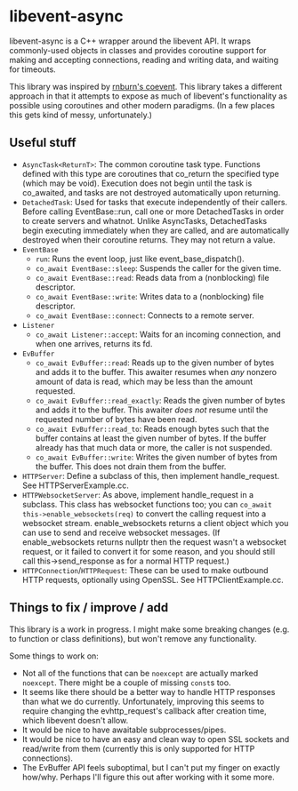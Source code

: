 # libevent-async

libevent-async is a C++ wrapper around the libevent API. It wraps commonly-used objects in classes and provides coroutine support for making and accepting connections, reading and writing data, and waiting for timeouts.

This library was inspired by [rnburn's coevent](https://github.com/rnburn/coevent). This library takes a different approach in that it attempts to expose as much of libevent's functionality as possible using coroutines and other modern paradigms. (In a few places this gets kind of messy, unfortunately.)

## Useful stuff

* `AsyncTask<ReturnT>`: The common coroutine task type. Functions defined with this type are coroutines that co_return the specified type (which may be void). Execution does not begin until the task is co_awaited, and tasks are not destroyed automatically upon returning.
* `DetachedTask`: Used for tasks that execute independently of their callers. Before calling EventBase::run, call one or more DetachedTasks in order to create servers and whatnot. Unlike AsyncTasks, DetachedTasks begin executing immediately when they are called, and are automatically destroyed when their coroutine returns. They may not return a value.
* `EventBase`
  * `run`: Runs the event loop, just like event_base_dispatch().
  * `co_await EventBase::sleep`: Suspends the caller for the given time.
  * `co_await EventBase::read`: Reads data from a (nonblocking) file descriptor.
  * `co_await EventBase::write`: Writes data to a (nonblocking) file descriptor.
  * `co_await EventBase::connect`: Connects to a remote server.
* `Listener`
  * `co_await Listener::accept`: Waits for an incoming connection, and when one arrives, returns its fd.
* `EvBuffer`
  * `co_await EvBuffer::read`: Reads up to the given number of bytes and adds it to the buffer. This awaiter resumes when *any* nonzero amount of data is read, which may be less than the amount requested.
  * `co_await EvBuffer::read_exactly`: Reads the given number of bytes and adds it to the buffer. This awaiter *does not* resume until the requested number of bytes have been read.
  * `co_await EvBuffer::read_to`: Reads enough bytes such that the buffer contains at least the given number of bytes. If the buffer already has that much data or more, the caller is not suspended.
  * `co_await EvBuffer::write`: Writes the given number of bytes from the buffer. This does not drain them from the buffer.
* `HTTPServer`: Define a subclass of this, then implement handle_request. See HTTPServerExample.cc.
* `HTTPWebsocketServer`: As above, implement handle_request in a subclass. This class has websocket functions too; you can `co_await this->enable_websockets(req)` to convert the calling request into a websocket stream. enable_websockets returns a client object which you can use to send and receive websocket messages. (If enable_websockets returns nullptr then the request wasn't a websocket request, or it failed to convert it for some reason, and you should still call this->send_response as for a normal HTTP request.)
* `HTTPConnection`/`HTTPRequest`: These can be used to make outbound HTTP requests, optionally using OpenSSL. See HTTPClientExample.cc.

## Things to fix / improve / add

This library is a work in progress. I might make some breaking changes (e.g. to function or class definitions), but won't remove any functionality.

Some things to work on:
- Not all of the functions that can be `noexcept` are actually marked `noexcept`. There might be a couple of missing `const`s too.
- It seems like there should be a better way to handle HTTP responses than what we do currently. Unfortunately, improving this seems to require changing the evhttp_request's callback after creation time, which libevent doesn't allow.
- It would be nice to have awaitable subprocesses/pipes.
- It would be nice to have an easy and clean way to open SSL sockets and read/write from them (currently this is only supported for HTTP connections).
- The EvBuffer API feels suboptimal, but I can't put my finger on exactly how/why. Perhaps I'll figure this out after working with it some more.